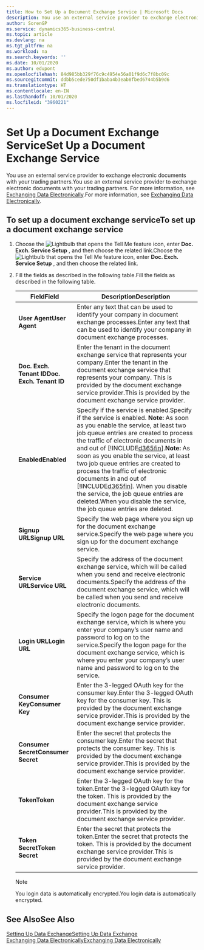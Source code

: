 ```yaml
---
title: How to Set Up a Document Exchange Service | Microsoft Docs
description: You use an external service provider to exchange electronic documents with your trading partners.
author: SorenGP
ms.service: dynamics365-business-central
ms.topic: article
ms.devlang: na
ms.tgt_pltfrm: na
ms.workload: na
ms.search.keywords: ''
ms.date: 10/01/2020
ms.author: edupont
ms.openlocfilehash: 84d985bb329f76c9c4954e56a01f9d6c7f8bc09c
ms.sourcegitcommit: ddbb5cede750df1baba4b3eab8fbed6744b5b9d6
ms.translationtype: HT
ms.contentlocale: en-IN
ms.lasthandoff: 10/01/2020
ms.locfileid: "3960221"
---
```

# <a name="set-up-a-document-exchange-service"></a><span data-ttu-id="b7ed4-103">Set Up a Document Exchange Service</span><span class="sxs-lookup"><span data-stu-id="b7ed4-103">Set Up a Document Exchange Service</span></span>
<span data-ttu-id="b7ed4-104">You use an external service provider to exchange electronic documents with your trading partners.</span><span class="sxs-lookup"><span data-stu-id="b7ed4-104">You use an external service provider to exchange electronic documents with your trading partners.</span></span> <span data-ttu-id="b7ed4-105">For more information, see [Exchanging Data Electronically](across-data-exchange.md).</span><span class="sxs-lookup"><span data-stu-id="b7ed4-105">For more information, see [Exchanging Data Electronically](across-data-exchange.md).</span></span>  

## <a name="to-set-up-a-document-exchange-service"></a><span data-ttu-id="b7ed4-106">To set up a document exchange service</span><span class="sxs-lookup"><span data-stu-id="b7ed4-106">To set up a document exchange service</span></span>  
1. <span data-ttu-id="b7ed4-107">Choose the ![Lightbulb that opens the Tell Me feature](media/ui-search/search_small.png "Tell me what you want to do") icon, enter **Doc. Exch. Service Setup** , and then choose the related link.</span><span class="sxs-lookup"><span data-stu-id="b7ed4-107">Choose the ![Lightbulb that opens the Tell Me feature](media/ui-search/search_small.png "Tell me what you want to do") icon, enter **Doc. Exch. Service Setup** , and then choose the related link.</span></span>  
2. <span data-ttu-id="b7ed4-108">Fill the fields as described in the following table.</span><span class="sxs-lookup"><span data-stu-id="b7ed4-108">Fill the fields as described in the following table.</span></span>  

    |<span data-ttu-id="b7ed4-109">Field</span><span class="sxs-lookup"><span data-stu-id="b7ed4-109">Field</span></span>|<span data-ttu-id="b7ed4-110">Description</span><span class="sxs-lookup"><span data-stu-id="b7ed4-110">Description</span></span>|  
    |---------------------------------|---------------------------------------|  
    |<span data-ttu-id="b7ed4-111">**User Agent**</span><span class="sxs-lookup"><span data-stu-id="b7ed4-111">**User Agent**</span></span>|<span data-ttu-id="b7ed4-112">Enter any text that can be used to identify your company in document exchange processes.</span><span class="sxs-lookup"><span data-stu-id="b7ed4-112">Enter any text that can be used to identify your company in document exchange processes.</span></span>|  
    |<span data-ttu-id="b7ed4-113">**Doc. Exch. Tenant ID**</span><span class="sxs-lookup"><span data-stu-id="b7ed4-113">**Doc. Exch. Tenant ID**</span></span>|<span data-ttu-id="b7ed4-114">Enter the tenant in the document exchange service that represents your company.</span><span class="sxs-lookup"><span data-stu-id="b7ed4-114">Enter the tenant in the document exchange service that represents your company.</span></span> <span data-ttu-id="b7ed4-115">This is provided by the document exchange service provider.</span><span class="sxs-lookup"><span data-stu-id="b7ed4-115">This is provided by the document exchange service provider.</span></span>|  
    |<span data-ttu-id="b7ed4-116">**Enabled**</span><span class="sxs-lookup"><span data-stu-id="b7ed4-116">**Enabled**</span></span>|<span data-ttu-id="b7ed4-117">Specify if the service is enabled.</span><span class="sxs-lookup"><span data-stu-id="b7ed4-117">Specify if the service is enabled.</span></span> <span data-ttu-id="b7ed4-118">**Note:**  As soon as you enable the service, at least two job queue entries are created to process the traffic of electronic documents in and out of [!INCLUDE[d365fin](includes/d365fin_md.md)].</span><span class="sxs-lookup"><span data-stu-id="b7ed4-118">**Note:**  As soon as you enable the service, at least two job queue entries are created to process the traffic of electronic documents in and out of [!INCLUDE[d365fin](includes/d365fin_md.md)].</span></span> <span data-ttu-id="b7ed4-119">When you disable the service, the job queue entries are deleted.</span><span class="sxs-lookup"><span data-stu-id="b7ed4-119">When you disable the service, the job queue entries are deleted.</span></span>|  
    |<span data-ttu-id="b7ed4-120">**Signup URL**</span><span class="sxs-lookup"><span data-stu-id="b7ed4-120">**Signup URL**</span></span>|<span data-ttu-id="b7ed4-121">Specify the web page where you sign up for the document exchange service.</span><span class="sxs-lookup"><span data-stu-id="b7ed4-121">Specify the web page where you sign up for the document exchange service.</span></span>|  
    |<span data-ttu-id="b7ed4-122">**Service URL**</span><span class="sxs-lookup"><span data-stu-id="b7ed4-122">**Service URL**</span></span>|<span data-ttu-id="b7ed4-123">Specify the address of the document exchange service, which will be called when you send and receive electronic documents.</span><span class="sxs-lookup"><span data-stu-id="b7ed4-123">Specify the address of the document exchange service, which will be called when you send and receive electronic documents.</span></span>|  
    |<span data-ttu-id="b7ed4-124">**Login URL**</span><span class="sxs-lookup"><span data-stu-id="b7ed4-124">**Login URL**</span></span>|<span data-ttu-id="b7ed4-125">Specify the logon page for the document exchange service, which is where you enter your company’s user name and password to log on to the service.</span><span class="sxs-lookup"><span data-stu-id="b7ed4-125">Specify the logon page for the document exchange service, which is where you enter your company’s user name and password to log on to the service.</span></span>|  
    |<span data-ttu-id="b7ed4-126">**Consumer Key**</span><span class="sxs-lookup"><span data-stu-id="b7ed4-126">**Consumer Key**</span></span>|<span data-ttu-id="b7ed4-127">Enter the 3-legged OAuth key for the consumer key.</span><span class="sxs-lookup"><span data-stu-id="b7ed4-127">Enter the 3-legged OAuth key for the consumer key.</span></span> <span data-ttu-id="b7ed4-128">This is provided by the document exchange service provider.</span><span class="sxs-lookup"><span data-stu-id="b7ed4-128">This is provided by the document exchange service provider.</span></span>|  
    |<span data-ttu-id="b7ed4-129">**Consumer Secret**</span><span class="sxs-lookup"><span data-stu-id="b7ed4-129">**Consumer Secret**</span></span>|<span data-ttu-id="b7ed4-130">Enter the secret that protects the consumer key.</span><span class="sxs-lookup"><span data-stu-id="b7ed4-130">Enter the secret that protects the consumer key.</span></span> <span data-ttu-id="b7ed4-131">This is provided by the document exchange service provider.</span><span class="sxs-lookup"><span data-stu-id="b7ed4-131">This is provided by the document exchange service provider.</span></span>|  
    |<span data-ttu-id="b7ed4-132">**Token**</span><span class="sxs-lookup"><span data-stu-id="b7ed4-132">**Token**</span></span>|<span data-ttu-id="b7ed4-133">Enter the 3-legged OAuth key for the token.</span><span class="sxs-lookup"><span data-stu-id="b7ed4-133">Enter the 3-legged OAuth key for the token.</span></span> <span data-ttu-id="b7ed4-134">This is provided by the document exchange service provider.</span><span class="sxs-lookup"><span data-stu-id="b7ed4-134">This is provided by the document exchange service provider.</span></span>|  
    |<span data-ttu-id="b7ed4-135">**Token Secret**</span><span class="sxs-lookup"><span data-stu-id="b7ed4-135">**Token Secret**</span></span>|<span data-ttu-id="b7ed4-136">Enter the secret that protects the token.</span><span class="sxs-lookup"><span data-stu-id="b7ed4-136">Enter the secret that protects the token.</span></span> <span data-ttu-id="b7ed4-137">This is provided by the document exchange service provider.</span><span class="sxs-lookup"><span data-stu-id="b7ed4-137">This is provided by the document exchange service provider.</span></span>|  

    > [!NOTE]  
    > <span data-ttu-id="b7ed4-138">You login data is automatically encrypted.</span><span class="sxs-lookup"><span data-stu-id="b7ed4-138">You login data is automatically encrypted.</span></span>

## <a name="see-also"></a><span data-ttu-id="b7ed4-139">See Also</span><span class="sxs-lookup"><span data-stu-id="b7ed4-139">See Also</span></span>  
[<span data-ttu-id="b7ed4-140">Setting Up Data Exchange</span><span class="sxs-lookup"><span data-stu-id="b7ed4-140">Setting Up Data Exchange</span></span>](across-set-up-data-exchange.md)  
[<span data-ttu-id="b7ed4-141">Exchanging Data Electronically</span><span class="sxs-lookup"><span data-stu-id="b7ed4-141">Exchanging Data Electronically</span></span>](across-data-exchange.md)
